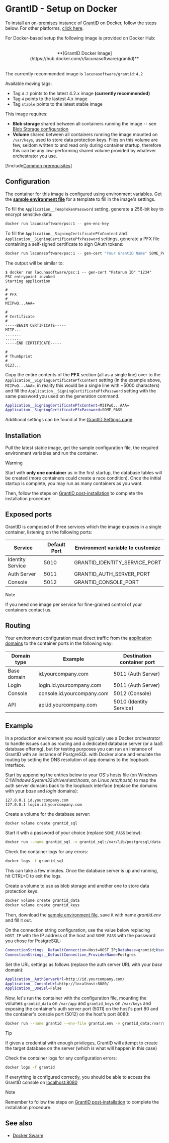 ﻿# GrantID - Setup on Docker

To install an [on-premises](../index.md) instance of [GrantID](../../index.md) on Docker, follow the steps below. For other platforms, [click here](../index.md#platforms).

For Docker-based setup the following image is provided on Docker Hub:

<br />
<center>
**[GrantID Docker Image](https://hub.docker.com/r/lacunasoftware/grantid)**
</center>
<br />

The currently recommended image is `lacunasoftware/grantid:4.2`

Available moving tags:

* Tag `4.2` points to the latest 4.2.x image **(currently recommended)**
* Tag `4` points to the lastest 4.x image
* Tag `stable` points to the latest stable image

This image requires: 

* **Blob storage** shared between all containers running the image -- see [Blob Storage configuration](../blob-storage.md)
* **Volume** shared between all containers running the image mounted on `/var/keys`, used to store data protection keys. Files on this volume are few, seldom written to and read only during container
  startup, therefore this can be any low-performing shared volume provided by whatever orchestrator you use.

[!include[Common prerequisites](../includes/common-requisites.md)]

## Configuration

The container for this image is configured using environment variables. Get the [**sample environment file**](https://cdn.lacunasoftware.com/grantid/docker/grantid.env) for a
template to fill in the image's settings.

To fill the `Application__TempTokenPassword` setting, generate a 256-bit key to encrypt sensitive data:

```sh
docker run lacunasoftware/psc:1 -- gen-enc-key
```

To fill the `Application__SigningCertificatePfxContent` and `Application__SigningCertificatePfxPassword` settings, generate a PFX file containing a self-signed certificate to sign OAuth tokens:

```sh
docker run lacunasoftware/psc:1 -- gen-cert "Your GrantID Name" SOME_PASSWORD
```

The output will be similar to:

```plaintext
$ docker run lacunasoftware/psc:1 -- gen-cert "Patorum ID" "1234"
PSC entrypoint invoked
Starting application

#
# PFX
#
MIIPwQ...AAA=

#
# Certificate
#
-----BEGIN CERTIFICATE-----
MIIE...
.......
.......
-----END CERTIFICATE-----

#
# Thumbprint
#
0123...
```

Copy the entire contents of the **PFX** section (all as a single line) over to the `Application__SigningCertificatePfxContent` setting (in the example above, `MIIPwQ...AAA=`, in reality this would be
a single line with ~5000 characters) and fill the `Application__SigningCertificatePfxPassword` setting with the same password you used on the generation command.

```sh
Application__SigningCertificatePfxContent=MIIPwQ...AAA=
Application__SigningCertificatePfxPassword=SOME_PASS
```

Additional settings can be found at the [GrantID Settings page](../settings.md).

## Installation

Pull the latest stable image, get the sample configuration file, the required environment variables and run the container. 

> [!WARNING]
> Start with **only one container** as in the first startup, the database tables will be created (more containers could create a race condition). 
> Once the initial startup is complete, you may run as many containers as you want.

Then, follow the steps on [GrantID post-installation](../post-install.md) to complete the installation procedure.

## Exposed ports

GrantID is composed of three services which the image exposes in a single container, listening on the following ports:

Service          | Default Port | Environment variable to customize
---------------- | ------------ | ---------------------------------
Identity Service | 5010         | GRANTID_IDENTITY_SERVICE_PORT
Auth Server      | 5011         | GRANTID_AUTH_SERVER_PORT
Console          | 5012         | GRANTID_CONSOLE_PORT

> [!NOTE]
> If you need one image per service for fine-grained control of your containers contact us.

## Routing

Your environment configuration must direct traffic from the [application domains](../index.md#planning) to the container ports in the following way:

Domain type | Example                    | Destination container port
----------- | -------------------------- | --------------------------
Base domain | id.yourcompany.com         | 5011 (Auth Server)
Login       | login.id.yourcompany.com   | 5011 (Auth Server)
Console     | console.id.yourcompany.com | 5012 (Console)
API         | api.id.yourcompany.com     | 5010 (Identity Service)

## Example

In a production environment you would typically use a Docker orchestrator to handle issues such as routing and a dedicated database server (or a IaaS database offering), but for testing
purposes you can run an instance of GrantID with an instance of PostgreSQL with Docker alone and emulate the routing by setting the DNS resolution of app domains to the loopback interface.

Start by appending the entries below to your OS's hosts file (on Windows *C:\Windows\System32\drivers\etc\hosts*, on Linux */etc/hosts*) to map the auth server domains back to the loopback interface
(replace the domains with your *base* and *login* domains):

```plaintext
127.0.0.1 id.yourcompany.com
127.0.0.1 login.id.yourcompany.com
```

Create a volume for the database server:

```sh
docker volume create grantid_sql
```

Start it with a password of your choice (replace `SOME_PASS` below):

```sh
docker run --name grantid_sql -v grantid_sql:/var/lib/postgresql/data -p 5432:5432 -e "POSTGRES_PASSWORD=SOME_PASS" -d postgres
```

Check the container logs for any errors:

```sh
docker logs -f grantid_sql
```

This can take a few minutes. Once the database server is up and running, hit CTRL+C to exit the logs.

Create a volume to use as blob storage and another one to store data protection keys:

```sh
docker volume create grantid_data
docker volume create grantid_keys
```

Then, download the [sample environment file](https://cdn.lacunasoftware.com/grantid/docker/grantid.env), save it with name *grantid.env*
and fill it out.

On the connection string configuration, use the value below replacing `HOST_IP` with the IP address of the host and `SOME_PASS` with the
password you chose for PostgreSQL:

```sh
ConnectionStrings__DefaultConnection=Host=HOST_IP;Database=grantid;Username=postgres;Password=SOME_PASS
ConnectionStrings__DefaultConnection_ProviderName=Postgres
```

Set the URL settings as follows (replace the auth server URL with your *base* domain):

```sh
Application__AuthServerUrl=http://id.yourcompany.com/
Application__ConsoleUrl=http://localhost:8080/
Application__UseSsl=False
```

Now, let's run the container with the configuration file, mounting the volumes `grantid_data` on `/var/app` and `grantid_keys` on `/var/keys` and exposing the
container's auth server port (5011) on the host's port 80 and the container's console port (5012) on the host's port 8080:

```sh
docker run --name grantid --env-file grantid.env -v grantid_data:/var/app -v grantid_keys:/var/keys -p 80:5011 -p 8080:5012 -d lacunasoftware/grantid:4.2
```

> [!TIP]
> If given a credential with enough privileges, GrantID will attempt to create the target database on the server (which is what will happen in this case)

Check the container logs for any configuration errors:

```sh
docker logs -f grantid
```

If everything is configured correctly, you should be able to access the GrantID console on [localhost:8080](http://localhost:8080/)

> [!NOTE]
> Remember to follow the steps on [GrantID post-installation](../post-install.md) to complete the installation procedure.

## See also

* [Docker Swarm](./docker-swarm/index.md)
